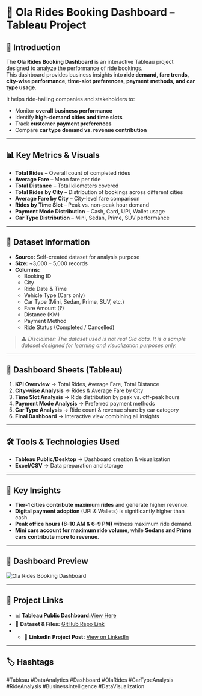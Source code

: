 # 🚖 Ola Rides Booking Dashboard – Tableau Project  

## 📍 Introduction  
The **Ola Rides Booking Dashboard** is an interactive Tableau project designed to analyze the performance of ride bookings.  
This dashboard provides business insights into **ride demand, fare trends, city-wise performance, time-slot preferences, payment methods, and car type usage**.  

It helps ride-hailing companies and stakeholders to:  
- Monitor **overall business performance**  
- Identify **high-demand cities and time slots**  
- Track **customer payment preferences**  
- Compare **car type demand vs. revenue contribution**  

---
## 📊 Key Metrics & Visuals  
- **Total Rides** – Overall count of completed rides  
- **Average Fare** – Mean fare per ride  
- **Total Distance** – Total kilometers covered  
- **Total Rides by City** – Distribution of bookings across different cities  
- **Average Fare by City** – City-level fare comparison  
- **Rides by Time Slot** – Peak vs. non-peak hour demand  
- **Payment Mode Distribution** – Cash, Card, UPI, Wallet usage  
- **Car Type Distribution** – Mini, Sedan, Prime, SUV performance  

---
## 📂 Dataset Information  
- **Source:** Self-created dataset for analysis purpose  
- **Size:** ~3,000 – 5,000 records  
- **Columns:**  
  - Booking ID  
  - City  
  - Ride Date & Time  
  - Vehicle Type (Cars only)  
  - Car Type (Mini, Sedan, Prime, SUV, etc.)  
  - Fare Amount (₹)  
  - Distance (KM)  
  - Payment Method  
  - Ride Status (Completed / Cancelled)  

> ⚠️ *Disclaimer: The dataset used is not real Ola data. It is a sample dataset designed for learning and visualization purposes only.*  

---
## 📑 Dashboard Sheets (Tableau)  
1. **KPI Overview** → Total Rides, Average Fare, Total Distance  
2. **City-wise Analysis** → Rides & Average Fare by City  
3. **Time Slot Analysis** → Ride distribution by peak vs. off-peak hours  
4. **Payment Mode Analysis** → Preferred payment methods  
5. **Car Type Analysis** → Ride count & revenue share by car category  
6. **Final Dashboard** → Interactive view combining all insights  

---
## 🛠 Tools & Technologies Used  
- **Tableau Public/Desktop** → Dashboard creation & visualization  
- **Excel/CSV** → Data preparation and storage  

---
## 🎯 Key Insights  
- **Tier-1 cities contribute maximum rides** and generate higher revenue.  
- **Digital payment adoption** (UPI & Wallets) is significantly higher than cash.  
- **Peak office hours (8–10 AM & 6–9 PM)** witness maximum ride demand.  
- **Mini cars account for maximum ride volume**, while **Sedans and Prime cars contribute more to revenue**.  
---
## 📸 Dashboard Preview  
![Ola Rides Booking Dashboard]()

---
## 🔗 Project Links  
- 📊 **Tableau Public Dashboard:**[View Here](https://public.tableau.com/app/profile/shrutika.kamble8693/viz/OlaRidesBookingDashboard/OlaRideBookingPerformanceDashboard?publish=yes)
- 📂 **Dataset & Files:** [GitHub Repo Link](https://github.com/YourUsername/Ola-Rides-Booking-Dashboard)
- - 🔗 **LinkedIn Project Post:** [View on LinkedIn](https://www.linkedin.com/in/shrutika-kamble-9522221ab)  
---

## 🏷 Hashtags  
#Tableau #DataAnalytics #Dashboard #OlaRides #CarTypeAnalysis #RideAnalysis #BusinessIntelligence #DataVisualization
